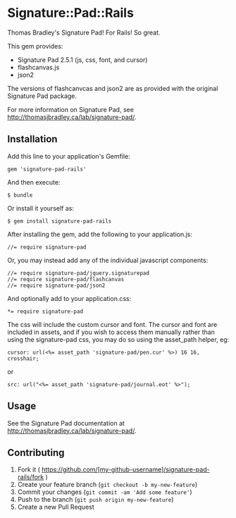 # Signature::Pad::Rails

Thomas Bradley's Signature Pad! For Rails! So great.

This gem provides:

  * Signature Pad 2.5.1 (js, css, font, and cursor)
  * flashcanvas.js
  * json2
  
The versions of flashcanvcas and json2 are as provided with the original Signature Pad package.

For more information on Signature Pad, see http://thomasjbradley.ca/lab/signature-pad/. 


## Installation

Add this line to your application's Gemfile:

    gem 'signature-pad-rails'

And then execute:

    $ bundle

Or install it yourself as:

    $ gem install signature-pad-rails

After installing the gem, add the following to your application.js:

    //= require signature-pad

Or, you may instead add any of the individual javascript components:

    //= require signature-pad/jquery.signaturepad
    //= require signature-pad/flashcanvas
    //= require signature-pad/json2

And optionally add to your application.css:

    *= require signature-pad

The css will include the custom cursor and font. The cursor and font are included in assets, and if you wish to
access them manually rather than using the signature-pad css, you may do so using the asset_path helper, eg:

    cursor: url(<%= asset_path 'signature-pad/pen.cur' %>) 16 16, crosshair;

or

    src: url("<%= asset_path 'signature-pad/journal.eot' %>");


## Usage

See the Signature Pad documentation at http://thomasjbradley.ca/lab/signature-pad/.


## Contributing

1. Fork it ( https://github.com/[my-github-username]/signature-pad-rails/fork )
2. Create your feature branch (`git checkout -b my-new-feature`)
3. Commit your changes (`git commit -am 'Add some feature'`)
4. Push to the branch (`git push origin my-new-feature`)
5. Create a new Pull Request
